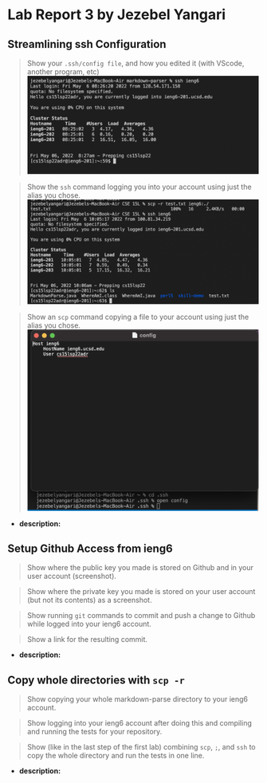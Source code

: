 # Lab Report 3 by Jezebel Yangari

## Streamlining ssh Configuration
>Show your `.ssh/config file`, and how you edited it (with VScode, another program, etc)
![image](lr3_ssh_alias_login.png)

>Show the `ssh` command logging you into your account using just the alias you chose.
![image](lr3_scp_r.png)

>Show an `scp` command copying a file to your account using just the alias you chose.
![image](lr3_edited_config.png)

- **description:**


## Setup Github Access from ieng6
>Show where the public key you made is stored on Github and in your user account (screenshot).

>Show where the private key you made is stored on your user account (but not its contents) as a screenshot.

>Show running `git` commands to commit and push a change to Github while logged into your ieng6 account.

>Show a link for the resulting commit.

- **description:**



## Copy whole directories with `scp -r`
>Show copying your whole markdown-parse directory to your ieng6 account.

>Show logging into your ieng6 account after doing this and compiling and running the tests for your repository.

>Show (like in the last step of the first lab) combining `scp`, `;`, and `ssh` to copy the whole directory and run the tests in one line.

- **description:**
